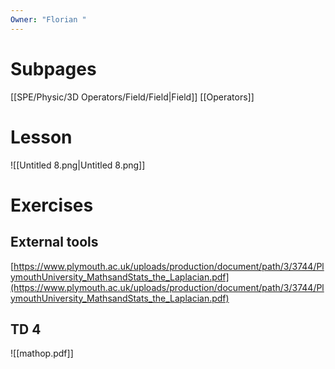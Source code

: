 ```yaml
---
Owner: "Florian "
---
```

# Subpages
  
[[SPE/Physic/3D Operators/Field/Field|Field]]
[[Operators]]
  
# Lesson
  
![[Untitled 8.png|Untitled 8.png]]
  
# Exercises
  
## External tools
[https://www.plymouth.ac.uk/uploads/production/document/path/3/3744/PlymouthUniversity_MathsandStats_the_Laplacian.pdf](https://www.plymouth.ac.uk/uploads/production/document/path/3/3744/PlymouthUniversity_MathsandStats_the_Laplacian.pdf)
## TD 4
![[mathop.pdf]]
